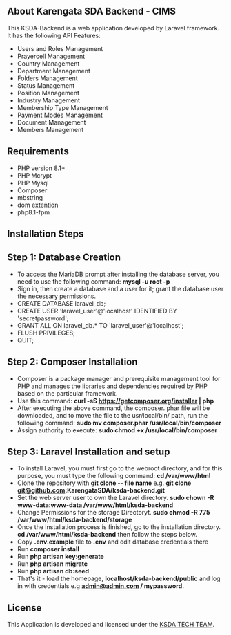 ## About Karengata SDA Backend - CIMS

This KSDA-Backend is a web application developed by Laravel framework. It has the following API Features:

- Users and Roles Management
- Prayercell Management
- Country Management
- Department Management
- Folders Management
- Status Management
- Position Management
- Industry Management
- Membership Type Management
- Payment Modes Management
- Document Management
- Members Management

## Requirements

- PHP version 8.1+
- PHP Mcrypt
- PHP Mysql
- Composer
- mbstring
- dom extention
- php8.1-fpm

## Installation Steps
## Step 1: Database Creation
- To access the MariaDB prompt after installing the database server, you need to use the following command: **mysql -u root -p**
- Sign in, then create a database and a user for it; grant the database user the necessary permissions.
- CREATE DATABASE laravel_db;
- CREATE USER 'laravel_user'@'localhost' IDENTIFIED BY 'secretpassword';
- GRANT ALL ON laravel_db.* TO 'laravel_user'@'localhost';
- FLUSH PRIVILEGES;
- QUIT;

## Step 2: Composer Installation
- Composer is a package manager and prerequisite management tool for PHP and manages the libraries and dependencies required by PHP based on the particular framework.
- Use this command: **curl -sS https://getcomposer.org/installer | php**
- After executing the above command, the composer. phar file will be downloaded, and to move the file to the usr/local/bin/ path, run the following command:
**sudo mv composer.phar /usr/local/bin/composer**
- Assign authority to execute: **sudo chmod +x /usr/local/bin/composer**

## Step 3: Laravel Installation and setup

- To install Laravel, you must first go to the webroot directory, and for this purpose, you must type the following command: **cd /var/www/html**
- Clone the repository with **git clone -- file name** e.g. **git clone git@github.com:KarengataSDA/ksda-backend.git**
- Set the web server user to own the Laravel directory. **sudo chown -R www-data:www-data /var/www/html/ksda-backend**
- Change Permissions for the storage Directoryt. **sudo chmod -R 775 /var/www/html/ksda-backend/storage**
- Once the installation process is finished, go to the installation directory. **cd /var/www/html/ksda-backend** then follow the steps below.
- Copy **.env.example** file to **.env** and edit database credentials there
- Run **composer install**
- Run **php artisan key:generate**
- Run **php artisan migrate**
- Run **php artisan db:seed**
- That's it - load the homepage, **localhost/ksda-backend/public** and log in with credentials e.g **admin@admin.com / mypassword.**

## License

This Application is developed and licensed under the [KSDA TECH TEAM](https://karengatasda.org/).